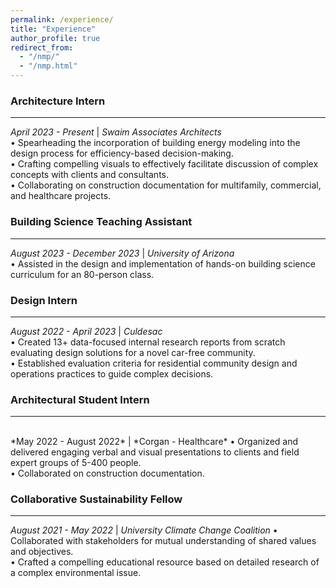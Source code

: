 ```yaml
---
permalink: /experience/
title: "Experience"
author_profile: true
redirect_from: 
  - "/nmp/"
  - "/nmp.html"
---
```


### Architecture Intern
***
*April 2023 - Present* | *Swaim Associates Architects*
<br/>
• Spearheading the incorporation of building energy modeling into the design process for efficiency-based decision-making.
<br/>
• Crafting compelling visuals to effectively facilitate discussion of complex concepts with clients and consultants.
<br/>
• Collaborating on construction documentation for multifamily, commercial, and healthcare projects.

### Building Science Teaching Assistant
***
*August 2023 - December 2023* | *University of Arizona*
<br/>
• Assisted in the design and implementation of hands-on building science curriculum for an 80-person class.

### Design Intern
***
*August 2022 - April 2023* | *Culdesac*
<br/>
• Created 13+ data-focused internal research reports from scratch evaluating design solutions for a novel car-free community.
<br/>
• Established evaluation criteria for residential community design and operations practices to guide complex decisions.

### Architectural Student Intern
***
<br/>
*May 2022 - August 2022* | *Corgan - Healthcare*
• Organized and delivered engaging verbal and visual presentations to clients and field expert groups of 5-400 people.
<br/>
• Collaborated on construction documentation.

### Collaborative Sustainability Fellow
***
*August 2021 - May 2022* | *University Climate Change Coalition*
• Collaborated with stakeholders for mutual understanding of shared values and objectives. 
<br/>
• Crafted a compelling educational resource based on detailed research of a complex environmental issue.
